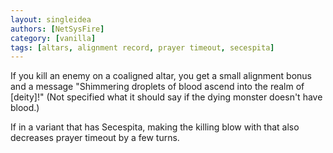 ```yaml
---
layout: singleidea
authors: [NetSysFire]
category: [vanilla]
tags: [altars, alignment record, prayer timeout, secespita]
---
```

If you kill an enemy on a coaligned altar, you get a small alignment bonus and a
message "Shimmering droplets of blood ascend into the realm of [deity]!" (Not
specified what it should say if the dying monster doesn't have blood.)

If in a variant that has Secespita, making the killing blow with that also
decreases prayer timeout by a few turns.
